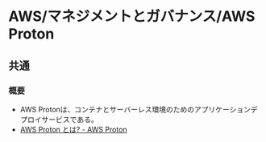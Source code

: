 # AWS/マネジメントとガバナンス/AWS Proton

## 共通

### 概要

- AWS Protonは、コンテナとサーバーレス環境のためのアプリケーションデプロイサービスである。
- [AWS Proton とは? - AWS Proton](https://docs.aws.amazon.com/ja_jp/proton/latest/userguide/Welcome.html)
